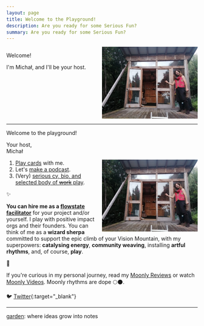 ```yaml
---
layout: page
title: Welcome to the Playground!
description: Are you ready for some Serious Fun?
summary: Are you ready for some Serious Fun?
---
```



<div style="display:inline-block;">
    <img src="/assets/michal-cabin-vibes-profile.jpeg" alt="Michał in front of the Cabin" style="width:50%; float:right;">
    <div style="display:inline-block; vertical-align:top;">
        <p>Welcome!</p>
        <p>I'm Michał, and I'll be your host.</p>
    </div>
</div>


---

Welcome to the playground!

Your host,<br>
Michał

<img src="/assets/michal-cabin-vibes-profile.jpeg" alt="Michal in front of the Cabin" style="width:50%; float:right;">

1. [Play cards](/cards) with me.
2. Let's [make a podcast](/podcast).
3. (Very) [serious cv, bio, and selected body of ~~work~~ play](bio).

✨

**You can hire me as a [flowstate facilitator](/flowplay)** for your project and/or yourself. I play with positive impact orgs and their founders. You can think of me as a **wizard sherpa** committed to support the epic climb of your Vision Mountain, with my superpowers: **catalysing energy**, **community weaving**, installing **artful rhythms**, and, of course, **play**.

🌳

If you're curious in my personal journey, read my [Moonly Reviews](/moonly-reviews) or watch [Moonly Videos](/moonly-video). Moonly rhythms are dope 🌕🌑. 

🐦 [Twitter](https://twitter.com/michalkorzonek/){:target="_blank"}

---
[garden](/garden): where ideas grow into notes

